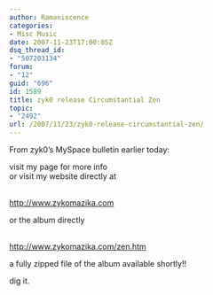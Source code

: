 ```yaml
---
author: Ramaniscence
categories:
- Misc Music
date: 2007-11-23T17:00:05Z
dsq_thread_id:
- "507203134"
forum:
- "12"
guid: "696"
id: 1589
title: zyk0 release Circumstantial Zen
topic:
- "2492"
url: /2007/11/23/zyk0-release-circumstantial-zen/
---
```


From zyk0&#8217;s MySpace bulletin earlier today:

<div class="quoted-text">
  visit my page for more info<br /> or visit my website directly at </p> 
  
  <p>
    <a target="_blank" href="http://www.zykomazika.com"><br /> http://www.zykomazika.com</a>
  </p>
  
  <p>
    or the album directly
  </p>
  
  <p>
    <a target="_blank" href="http://www.zykomazika.com/zen.htm"><br /> http://www.zykomazika.com/zen.htm</a>
  </p>
  
  <p>
    a fully zipped file of the album available shortly!!
  </p>
  
  <p>
    dig it.
  </p>
</div>
